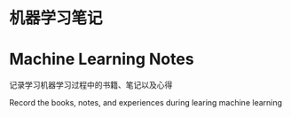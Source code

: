# 机器学习笔记
# Machine Learning Notes

记录学习机器学习过程中的书籍、笔记以及心得

Record the books, notes, and experiences during learing machine learning
